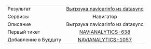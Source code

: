| | |
|:------------- |:-------------:|
| Результат | [Выгрзука navicarinfo из datasync](https://yt.yandex-team.ru/hahn/navigation?path=//home/maps/analytics/legacy/yql/navicarinfo/1d) |
| Сервисы | Навигатор |
| Описание | Выгрзука navicarinfo из datasync |
| Первый тикет | [NAVIANALYTICS-638](https://st.yandex-team.ru/NAVIANALYTICS-845) |
| Добавление в Буддату | [NAVIANALYTICS-1057](https://st.yandex-team.ru/NAVIANALYTICS-1057)
